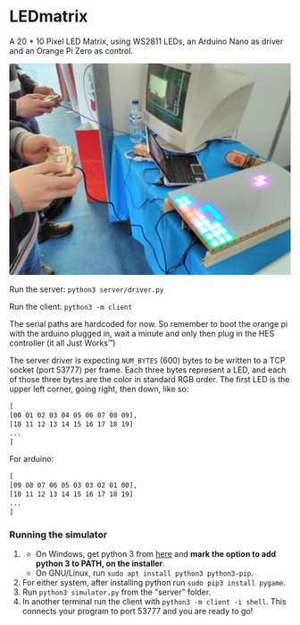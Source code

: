 # LEDmatrix

A 20 * 10 Pixel LED Matrix, using WS2811 LEDs, an Arduino Nano as driver and an Orange Pi Zero as control.


![](ledmatrix2.jpg)


Run the server:
	`python3 server/driver.py`

Run the client:
	`python3 -m client`

The serial paths are hardcoded for now.
So remember to boot the orange pi with the arduino plugged in,
wait a minute and only then plug in the HES controller (it all Just Works™)

The server driver is expecting `NUM_BYTES` (600) bytes to be written to a TCP socket (port 53777) per frame. Each three bytes represent a LED, and each of those three bytes are the color in standard RGB order. The first LED is the upper left corner, going right, then down, like so:
```
[
[00 01 02 03 04 05 06 07 08 09],
[10 11 12 13 14 15 16 17 18 19]
...
]
```

For arduino:
```
[
[09 08 07 06 05 03 03 02 01 00],
[10 11 12 13 14 15 16 17 18 19]
...
]
```

### Running the simulator
1.  - On Windows, get python 3 from [here]( https://www.python.org/downloads/) and **mark the option to add python 3 to PATH, on the installer**.
    - On GNU/Linux, run `sudo apt install python3 python3-pip`.
2. For either system, after installing python run `sudo pip3 install pygame`.
3. Run `python3 simulator.py` from the "server" folder.
4. In another terminal run the client with `python3 -m client -i shell`. This connects your program to port 53777 and you are ready to go!
